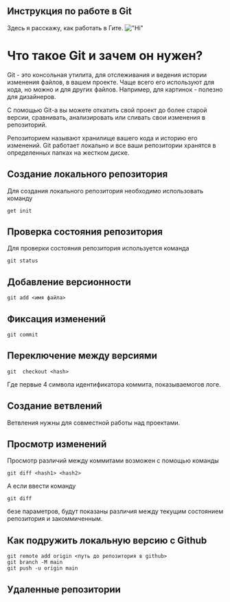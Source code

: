 ## Инструкция по работе в Git

Здесь я расскажу, как работать в Гите.
!["Hi"](1.jpg)

# Что такое Git и зачем он нужен?

Git - это консольная утилита, для отслеживания и ведения истории изменения файлов, в вашем проекте. Чаще всего его используют для кода, но можно и для других файлов. Например, для картинок - полезно для дизайнеров.

С помощью Git-a вы можете откатить свой проект до более старой версии, сравнивать, анализировать или сливать свои изменения в репозиторий.

Репозиторием называют хранилище вашего кода и историю его изменений. Git работает локально и все ваши репозитории хранятся в определенных папках на жестком диске.

## Создание локального репозитория

Для создания локального репозитория необходимо использовать команду

    get init

## Проверка состояния репозитория

Для проверки состояния репозитория используется команда

    git status

## Добавление версионности

    git add <имя файла>

## Фиксация изменений

    git commit

## Переключение между версиями

    git  checkout <hash>

Где <hash> первые 4 символа идентификатора коммита, показываемогов логе.

## Создание ветвлений

Ветвления нужны для совместной работы над проектами.

## Просмотр изменений 

Просмотр различий между коммитами возможен с помощью команды

    git diff <hash1> <hash2>

А если ввести команду

    git diff 

безе параметров, будут показаны различия между текущим состоянием репозитория и закоммиченным.


## Как подружить локальную версию с Github

    git remote add origin <путь до репозитория в github>
    git branch -M main
    git push -u origin main


## Удаленные репозитории

